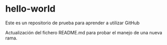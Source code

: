 # hello-world
Este es un repositorio de prueba para aprender a utilizar GitHub

Actualización del fichero README.md para probar el manejo de una nueva rama.
